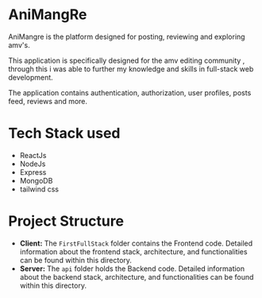 # AniMangRe

AniMangre is the platform designed for posting, reviewing and exploring amv's. 

This application is specifically designed for the amv editing community , through this i was able to further my knowledge and skills in full-stack web development.

The application contains authentication, authorization, user profiles, posts feed, reviews and more.

# Tech Stack used
- ReactJs
- NodeJs
- Express
- MongoDB
- tailwind css

# Project Structure
- **Client:**  The `FirstFullStack` folder contains the Frontend code. Detailed information about the frontend stack, architecture, and functionalities can be found within this directory.
- **Server:**  The `api` folder holds the Backend code. Detailed information about the backend stack, architecture, and functionalities can be found within this directory.
